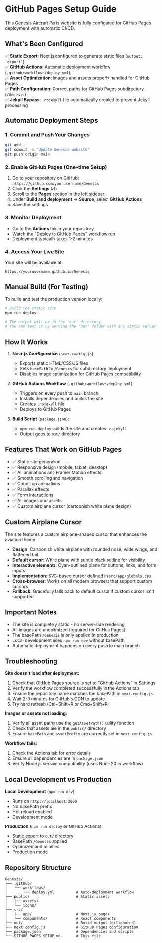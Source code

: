 # GitHub Pages Setup Guide

This Genesis Aircraft Parts website is fully configured for GitHub Pages deployment with automatic CI/CD.

## What's Been Configured

✅ **Static Export**: Next.js configured to generate static files (`output: 'export'`)  
✅ **GitHub Actions**: Automatic deployment workflow (`.github/workflows/deploy.yml`)  
✅ **Asset Optimization**: Images and assets properly handled for GitHub Pages  
✅ **Path Configuration**: Correct paths for GitHub Pages subdirectory (`/Genesis`)  
✅ **Jekyll Bypass**: `.nojekyll` file automatically created to prevent Jekyll processing  

## Automatic Deployment Steps

### 1. Commit and Push Your Changes
```bash
git add .
git commit -m "Update Genesis website"
git push origin main
```

### 2. Enable GitHub Pages (One-time Setup)
1. Go to your repository on GitHub: `https://github.com/yourusername/Genesis`
2. Click the **Settings** tab
3. Scroll to the **Pages** section in the left sidebar
4. Under **Build and deployment** → **Source**, select **GitHub Actions**
5. Save the settings

### 3. Monitor Deployment
- Go to the **Actions** tab in your repository
- Watch the "Deploy to GitHub Pages" workflow run
- Deployment typically takes 1-2 minutes

### 4. Access Your Live Site
Your site will be available at:
```
https://yourusername.github.io/Genesis
```

## Manual Build (For Testing)

To build and test the production version locally:

```bash
# Build the static site
npm run deploy

# The output will be in the 'out' directory
# You can test it by serving the 'out' folder with any static server
```

## How It Works

1. **Next.js Configuration** (`next.config.js`):
   - Exports static HTML/CSS/JS files
   - Sets `basePath` to `/Genesis` for subdirectory deployment
   - Disables image optimization for GitHub Pages compatibility

2. **GitHub Actions Workflow** (`.github/workflows/deploy.yml`):
   - Triggers on every push to `main` branch
   - Installs dependencies and builds the site
   - Creates `.nojekyll` file
   - Deploys to GitHub Pages

3. **Build Script** (`package.json`):
   - `npm run deploy` builds the site and creates `.nojekyll`
   - Output goes to `out/` directory

## Features That Work on GitHub Pages

- ✅ Static site generation
- ✅ Responsive design (mobile, tablet, desktop)
- ✅ All animations and Framer Motion effects
- ✅ Smooth scrolling and navigation
- ✅ Count-up animations
- ✅ Parallax effects
- ✅ Form interactions
- ✅ All images and assets
- ✅ Custom airplane cursor (cartoonish white plane design)

## Custom Airplane Cursor

The site features a custom airplane-shaped cursor that enhances the aviation theme:

- **Design**: Cartoonish white airplane with rounded nose, wide wings, and flattened tail
- **Default cursor**: White plane with subtle black outline for visibility
- **Interactive elements**: Cyan-outlined plane for buttons, links, and form inputs
- **Implementation**: SVG-based cursor defined in `src/app/globals.css`
- **Cross-browser**: Works on all modern browsers that support custom cursors
- **Fallback**: Gracefully falls back to default cursor if custom cursor isn't supported

## Important Notes

- The site is completely static - no server-side rendering
- All images are unoptimized (required for GitHub Pages)
- The basePath `/Genesis` is only applied in production
- Local development uses `npm run dev` without basePath
- Automatic deployment happens on every push to main branch

## Troubleshooting

**Site doesn't load after deployment:**
1. Check that GitHub Pages source is set to "GitHub Actions" in Settings
2. Verify the workflow completed successfully in the Actions tab
3. Ensure the repository name matches the basePath in `next.config.js`
4. Wait 2-3 minutes for GitHub's CDN to update
5. Try hard refresh (Ctrl+Shift+R or Cmd+Shift+R)

**Images or assets not loading:**
1. Verify all asset paths use the `getAssetPath()` utility function
2. Check that assets are in the `public/` directory
3. Ensure `basePath` and `assetPrefix` are correctly set in `next.config.js`

**Workflow fails:**
1. Check the Actions tab for error details
2. Ensure all dependencies are in `package.json`
3. Verify Node.js version compatibility (uses Node 20 in workflow)

## Local Development vs Production

**Local Development** (`npm run dev`):
- Runs on `http://localhost:3000`
- No basePath prefix
- Hot reload enabled
- Development mode

**Production** (`npm run deploy` or GitHub Actions):
- Static export to `out/` directory
- BasePath `/Genesis` applied
- Optimized and minified
- Production mode

## Repository Structure
```
Genesis/
├── .github/
│   └── workflows/
│       └── deploy.yml          # Auto-deployment workflow
├── public/                     # Static assets
│   ├── assets/
│   └── icons/
├── src/
│   ├── app/                    # Next.js pages
│   └── components/             # React components
├── out/                        # Build output (gitignored)
├── next.config.js              # GitHub Pages configuration
├── package.json                # Dependencies and scripts
└── GITHUB_PAGES_SETUP.md       # This file
```
